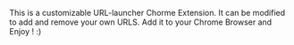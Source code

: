 This is a customizable URL-launcher Chorme Extension.
It can be modified to add and remove your own URLS.
Add it to your Chrome Browser and Enjoy ! :)